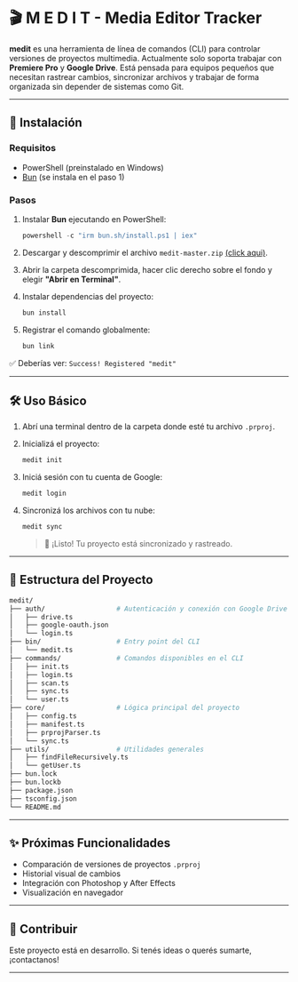 # 🎬 M E D I T - Media Editor Tracker

**medit** es una herramienta de línea de comandos (CLI) para controlar versiones de proyectos multimedia. Actualmente solo soporta trabajar con **Premiere Pro** y **Google Drive**. Está pensada para equipos pequeños que necesitan rastrear cambios, sincronizar archivos y trabajar de forma organizada sin depender de sistemas como Git.

---

## 🚀 Instalación

### Requisitos

- PowerShell (preinstalado en Windows)
- [Bun](https://bun.sh) (se instala en el paso 1)

### Pasos

1. Instalar **Bun** ejecutando en PowerShell:

   ```powershell
   powershell -c "irm bun.sh/install.ps1 | iex"
   ```

2. Descargar y descomprimir el archivo `medit-master.zip` [(click aqui)](https://github.com/FedeRacun/medit/archive/refs/heads/master.zip).

3. Abrir la carpeta descomprimida, hacer clic derecho sobre el fondo y elegir **"Abrir en Terminal"**.

4. Instalar dependencias del proyecto:

   ```bash
   bun install
   ```

5. Registrar el comando globalmente:

   ```bash
   bun link
   ```

 ✅ Deberías ver: `Success! Registered "medit"`

---

## 🛠️ Uso Básico

1. Abrí una terminal dentro de la carpeta donde esté tu archivo `.prproj`.

2. Inicializá el proyecto:

   ```bash
   medit init
   ```

3. Iniciá sesión con tu cuenta de Google:

   ```bash
   medit login
   ```

4. Sincronizá los archivos con tu nube:

   ```bash
   medit sync
   ```

   > 🎉 ¡Listo! Tu proyecto está sincronizado y rastreado.

---

## 📁 Estructura del Proyecto

``` bash
medit/
├── auth/                  # Autenticación y conexión con Google Drive
│   ├── drive.ts
│   ├── google-oauth.json
│   └── login.ts
├── bin/                   # Entry point del CLI
│   └── medit.ts
├── commands/              # Comandos disponibles en el CLI
│   ├── init.ts
│   ├── login.ts
│   ├── scan.ts
│   ├── sync.ts
│   └── user.ts
├── core/                  # Lógica principal del proyecto
│   ├── config.ts
│   ├── manifest.ts
│   ├── prprojParser.ts
│   └── sync.ts
├── utils/                 # Utilidades generales
│   ├── findFileRecursively.ts
│   └── getUser.ts
├── bun.lock
├── bun.lockb
├── package.json
├── tsconfig.json
└── README.md
```

---

## ✨ Próximas Funcionalidades

- Comparación de versiones de proyectos `.prproj`
- Historial visual de cambios
- Integración con Photoshop y After Effects
- Visualización en navegador

---

## 🤝 Contribuir

Este proyecto está en desarrollo. Si tenés ideas o querés sumarte, ¡contactanos!

---
